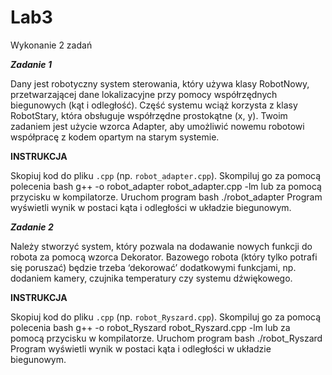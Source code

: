 # Lab3
Wykonanie 2 zadań 

***Zadanie 1***

Dany jest robotyczny system sterowania, który używa klasy RobotNowy, przetwarzającej dane 
lokalizacyjne przy pomocy współrzędnych biegunowych (kąt i odległość). Część systemu wciąż 
korzysta z klasy RobotStary, która obsługuje współrzędne prostokątne (x, y).
Twoim zadaniem jest użycie wzorca Adapter, aby umożliwić nowemu robotowi współpracę z 
kodem opartym na starym systemie.

**INSTRUKCJA**

Skopiuj kod do pliku `.cpp` (np. `robot_adapter.cpp`). Skompiluj go za pomocą polecenia bash
g++ -o robot_adapter robot_adapter.cpp -lm lub za pomocą przycisku w kompilatorze.
Uruchom program bash ./robot_adapter
Program wyświetli wynik w postaci kąta i odległości w układzie biegunowym.

***Zadanie 2***

Należy stworzyć system, który pozwala na dodawanie nowych funkcji do robota za pomocą 
wzorca Dekorator. Bazowego robota (który tylko potrafi się poruszać) będzie trzeba ‘dekorować’
dodatkowymi funkcjami, np. dodaniem kamery, czujnika temperatury czy systemu dźwiękowego.

**INSTRUKCJA**

Skopiuj kod do pliku `.cpp` (np. `robot_Ryszard.cpp`). Skompiluj go za pomocą polecenia bash
g++ -o robot_Ryszard robot_Ryszard.cpp -lm lub za pomocą przycisku w kompilatorze.
Uruchom program bash ./robot_Ryszard
Program wyświetli wynik w postaci kąta i odległości w układzie biegunowym.
